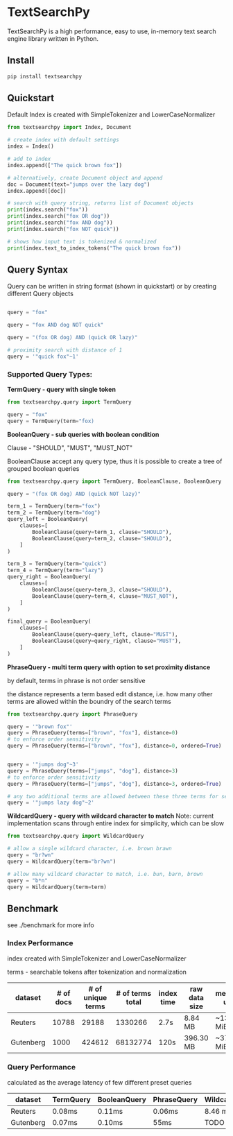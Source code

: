 # TextSearchPy
TextSearchPy is a high performance, easy to use, in-memory text search engine library written in Python.

## Install

```sh
pip install textsearchpy
```

## Quickstart

Default Index is created with SimpleTokenizer and LowerCaseNormalizer

```python
from textsearchpy import Index, Document

# create index with default settings
index = Index()

# add to index
index.append(["The quick brown fox"])

# alternatively, create Document object and append
doc = Document(text="jumps over the lazy dog")
index.append([doc])

# search with query string, returns list of Document objects
print(index.search("fox"))
print(index.search("fox OR dog"))
print(index.search("fox AND dog"))
print(index.search("fox NOT quick"))

# shows how input text is tokenized & normalized
print(index.text_to_index_tokens("The quick brown fox"))
```

## Query Syntax

Query can be written in string format (shown in quickstart) or by creating different Query objects

```python

query = "fox"

query = "fox AND dog NOT quick"

query = "(fox OR dog) AND (quick OR lazy)"

# proximity search with distance of 1
query = '"quick fox"~1'

```

### Supported Query Types:

**TermQuery - query with single token**

```python
from textsearchpy.query import TermQuery

query = "fox"
query = TermQuery(term="fox)
```


**BooleanQuery - sub queries with boolean condition**

Clause - "SHOULD", "MUST", "MUST_NOT"

BooleanClause accept any query type, thus it is possible to create a tree of grouped boolean queries

```python
from textsearchpy.query import TermQuery, BooleanClause, BooleanQuery

query = "(fox OR dog) AND (quick NOT lazy)"

term_1 = TermQuery(term="fox")
term_2 = TermQuery(term="dog")
query_left = BooleanQuery(
    clauses=[
        BooleanClause(query=term_1, clause="SHOULD"),
        BooleanClause(query=term_2, clause="SHOULD"),
    ]
)

term_3 = TermQuery(term="quick")
term_4 = TermQuery(term="lazy")
query_right = BooleanQuery(
    clauses=[
        BooleanClause(query=term_3, clause="SHOULD"),
        BooleanClause(query=term_4, clause="MUST_NOT"),
    ]
)

final_query = BooleanQuery(
    clauses=[
        BooleanClause(query=query_left, clause="MUST"),
        BooleanClause(query=query_right, clause="MUST"),
    ]
)
```


**PhraseQuery - multi term query with option to set proximity distance**

by default, terms in phrase is not order sensitive

the distance represents a term based edit distance, i.e. how many other terms are allowed within the boundry of the search terms

```python
from textsearchpy.query import PhraseQuery

query = '"brown fox"'
query = PhraseQuery(terms=["brown", "fox"], distance=0)
# to enforce order sensitivity
query = PhraseQuery(terms=["brown", "fox"], distance=0, ordered=True)


query = '"jumps dog"~3'
query = PhraseQuery(terms=["jumps", "dog"], distance=3)
# to enforce order sensitivity
query = PhraseQuery(terms=["jumps", "dog"], distance=3, ordered=True)

# any two additional terms are allowed between these three terms for searching
query = '"jumps lazy dog"~2'
```


**WildcardQuery - query with wildcard character to match**
Note: current implementation scans through entire index for simplicity, which can be slow

```python
from textsearchpy.query import WildcardQuery

# allow a single wildcard character, i.e. brown brawn
query = "br?wn"
query = WildcardQuery(term="br?wn")

# allow many wildcard character to match, i.e. bun, barn, brown
query = "b*n"
query = WildcardQuery(term=term)

```

## Benchmark

see ./benchmark for more info

### Index Performance

index created with SimpleTokenizer and LowerCaseNormalizer

terms - searchable tokens after tokenization and normalization

| dataset  | # of docs | # of unique terms | # of terms total | index time | raw data size | memory use |
| -------- | ------- | ------- | ------- | ------- | ------- | ------- |
| Reuters  | 10788   | 29188 | 1330266 | 2.7s | 8.84 MB | ~135 MiB |
| Gutenberg| 1000    | 424612 | 68132774 | 120s | 396.30 MB | ~3700 MiB |


### Query Performance

calculated as the average latency of few different preset queries 

| dataset  | TermQuery | BooleanQuery | PhraseQuery | WildcardQuery |
| -------- | ------- | ------- | ------- | ------- | 
| Reuters  | 0.08ms   | 0.11ms | 0.06ms | 8.46 ms |
| Gutenberg| 0.07ms    | 0.10ms | 55ms | TODO |
